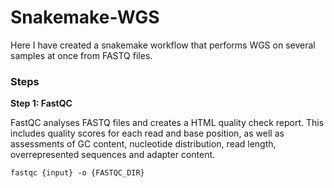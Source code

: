 # Snakemake-WGS
Here I have created a snakemake workflow that performs WGS on several samples at once from FASTQ files.

### Steps
**Step 1: FastQC**

FastQC analyses FASTQ files and creates a HTML quality check report. This includes quality scores for each read and base position, as well as assessments of GC content, nucleotide distribution, read length, overrepresented sequences and adapter content.
```
fastqc {input} -o {FASTQC_DIR}
```

